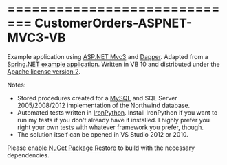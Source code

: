 =============================
CustomerOrders-ASPNET-MVC3-VB
=============================

Example application using [ASP.NET Mvc3][1] and [Dapper][2].  Adapted from a [Spring.NET example application][3].  Written in VB 10 and distributed under the [Apache license version 2][6].

Notes:
* Stored procedures created for a [MySQL][5] and SQL Server 2005/2008/2012 implementation of the Northwind database.  
* Automated tests written in [IronPython][8].  Install IronPython if you want to run my tests if you don't already have it installed.  I highly prefer you right your own tests with whatever framework you prefer, though.
* The solution itself can be opened in VS Studio 2012 or 2010.
    
Please [enable NuGet Package Restore][7] to build with the necessary dependencies.

[1]: http://www.asp.net/mvc/mvc3
[2]: http://code.google.com/p/dapper-dot-net
[3]: https://github.com/SpringSource/spring-net/tree/master/examples/Spring/Spring.Data.NHibernate.Northwind 
[4]: http://xunit.codeplex.com 
[5]: http://www.mysql.com
[6]: https://github.com/WillSams/CustomerOrders-ASPNET-MVC3-VB/blob/master/license.txt
[7]: http://docs.nuget.org/docs/workflows/using-nuget-without-committing-packages
[8]: http://ironpython.net